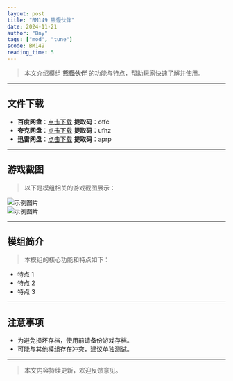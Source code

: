 ```yaml
---
layout: post
title: "BM149 熊怪伙伴"
date: 2024-11-21
author: "Bny"
tags: ["mod", "tune"]
scode: BM149
reading_time: 5
---
```


> 本文介绍模组 **熊怪伙伴** 的功能与特点，帮助玩家快速了解并使用。

---





## 文件下载
- **百度网盘**：[点击下载](https://pan.baidu.com/s/1dlUC1h5Acb6GBwZWCKTkAw?pwd=otfc)  **提取码**：otfc  
- **夸克网盘**：[点击下载](https://pan.quark.cn/s/15f502f96abf?pwd=ufhz)  **提取码**：ufhz  
- **迅雷网盘**：[点击下载](https://pan.xunlei.com/s/VOCCbg5WQxxhHVog5IlDWeWnA1?pwd=aprp)  **提取码**：aprp  

---

## 游戏截图
> 以下是模组相关的游戏截图展示：

![示例图片](https://example.com/screenshot1.jpg)  
![示例图片](https://example.com/screenshot2.jpg)

---

## 模组简介
> 本模组的核心功能和特点如下：
- 特点 1
- 特点 2
- 特点 3

---

## 注意事项
- 为避免损坏存档，使用前请备份游戏存档。
- 可能与其他模组存在冲突，建议单独测试。

---

> 本文内容持续更新，欢迎反馈意见。
